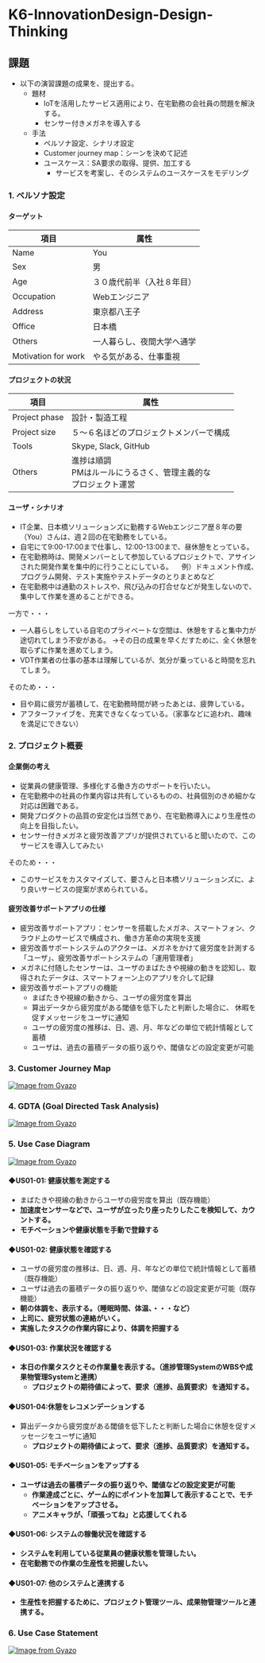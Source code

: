 # K6-InnovationDesign-Design-Thinking

## 課題

- 以下の演習課題の成果を、提出する。
    - 題材
        - IoTを活用したサービス適用により、在宅勤務の会社員の問題を解決する。
        - センサー付きメガネを導入する
    - 手法
        - ペルソナ設定、シナリオ設定
        - Customer journey map：シーンを決めて記述
        - ユースケース：SA要求の取得、提供、加工する
            - サービスを考案し、そのシステムのユースケースをモデリング

### 1. ペルソナ設定

#### ターゲット

| 項目                | 属性                       |
| ------------------- | -------------------------- |
| Name                | You                        |
| Sex                 | 男                         |
| Age                 | ３０歳代前半（入社８年目） |
| Occupation          | Webエンジニア              |
| Address             | 東京都八王子               |
| Office              | 日本橋                     |
| Others              | 一人暮らし、夜間大学へ通学 |
| Motivation for work | やる気がある、仕事重視     |

#### プロジェクトの状況

| 項目          | 属性                                                         |
| ------------- | ------------------------------------------------------------ |
| Project phase | 設計・製造工程                                               |
| Project size  | ５～６名ほどのプロジェクトメンバーで構成                     |
| Tools         | Skype, Slack, GitHub                                         |
| Others        | 進捗は順調<br />PMはルールにうるさく、管理主義的な<br />プロジェクト運営 |

#### ユーザ・シナリオ

- IT企業、日本橋ソリューションズに勤務するWebエンジニア歴８年の要（You）さんは、週２回の在宅勤務をしている。
- 自宅にて9:00-17:00まで仕事し、12:00-13:00まで、昼休憩をとっている。
- 在宅勤務時は、開発メンバーとして参加しているプロジェクトで、アサインされた開発作業を集中的に行うことにしている。
     　例）ドキュメント作成、プログラム開発、テスト実施やテストデータのとりまとめなど
- 在宅勤務中は通勤のストレスや、飛び込みの打合せなどが発生しないので、集中して作業を進めることができる。

一方で・・・

- 一人暮らしをしている自宅のプライベートな空間は、休憩をすると集中力が途切れてしまう不安がある。
    →その日の成果を早くだすために、全く休憩を取らずに作業を進めてしまう。
- VDT作業者の仕事の基本は理解しているが、気分が乗っていると時間を忘れてしまう。

そのため・・・

- 目や肩に疲労が蓄積して、在宅勤務時間が終ったあとは、疲弊している。
- アフターファイブを、充実できなくなっている。（家事などに追われ、趣味を満足にできない）

### 2. プロジェクト概要

#### 企業側の考え

- 従業員の健康管理、多様化する働き方のサポートを行いたい。
- 在宅勤務中の社員の作業内容は共有しているものの、社員個別のきめ細かな対応は困難である。
- 開発プロダクトの品質の安定化は当然であり、在宅勤務導入により生産性の向上を目指したい。
- センサー付きメガネと疲労改善アプリが提供されていると聞いたので、このサービスを導入してみたい

そのため・・・

- このサービスをカスタマイズして、要さんと日本橋ソリューションズに、より良いサービスの提案が求められている。

#### 疲労改善サポートアプリの仕様

- 疲労改善サポートアプリ：センサーを搭載したメガネ、スマートフォン、クラウド上のサービスで構成され、働き方革命の実現を支援
- 疲労改善サポートシステムのアクターは、メガネをかけて疲労度を計測する「ユーザ」、疲労改善サポートシステムの「運用管理者」
- メガネに付随したセンサーは、ユーザのまばたきや視線の動きを認知し、取得されたデータは、スマートフォーン上のアプリを介して記録
- 疲労改善サポートアプリの機能
    - まばたきや視線の動きから、ユーザの疲労度を算出
    - 算出データから疲労度がある閾値を低下したと判断した場合に、
        休暇を促すメッセージをユーザに通知
    - ユーザの疲労度の推移は、日、週、月、年などの単位で統計情報として蓄積
    - ユーザは、過去の蓄積データの振り返りや、閾値などの設定変更が可能

### 3. Customer Journey Map

[![Image from Gyazo](https://i.gyazo.com/10568ca07edb1738e38f03ff0c3e4b04.png)](https://gyazo.com/10568ca07edb1738e38f03ff0c3e4b04)

### 4. GDTA (Goal Directed Task Analysis)

[![Image from Gyazo](https://i.gyazo.com/6aee782388b3c9679f5cf7c2069fc406.png)](https://gyazo.com/6aee782388b3c9679f5cf7c2069fc406)

### 5. Use Case Diagram

[![Image from Gyazo](https://i.gyazo.com/0dd09d5f3e59a180066a44e443f18320.png)](https://gyazo.com/0dd09d5f3e59a180066a44e443f18320)

#### ◆US01-01: 健康状態を測定する

- まばたきや視線の動きからユーザの疲労度を算出（既存機能）
- **加速度センサーなどで、ユーザが立ったり座ったりしたこを検知して、カウントする。**
- **モチベーションや健康状態を手動で登録する**

#### ◆US01-02: 健康状態を確認する

- ユーザの疲労度の推移は、日、週、月、年などの単位で統計情報として蓄積（既存機能）
- ユーザは過去の蓄積データの振り返りや、閾値などの設定変更が可能（既存機能）
- **朝の体調を、表示する。（睡眠時間、体温、・・・など）**
- **上司に、疲労状態の連絡がいく。**
- **実施したタスクの作業内容により、体調を把握する**

#### ◆US01-03: 作業状況を確認する

- **本日の作業タスクとその作業量を表示する。（進捗管理SystemのWBSや成果物管理Systemと連携）**
    - **プロジェクトの期待値によって、要求（進捗、品質要求）を通知する。**

#### ◆US01-04:休憩をレコメンデーションする

- 算出データから疲労度がある閾値を低下したと判断した場合に休憩を促すメッセージをユーザに通知
    - **プロジェクトの期待値によって、要求（進捗、品質要求）を通知する。**

#### ◆US01-05: モチベーションをアップする

- **ユーザは過去の蓄積データの振り返りや、閾値などの設定変更が可能**
    - **作業達成ごとに、ゲーム的にポイントを加算して表示することで、モチベーションをアップさせる。**
    - **アニメキャラが、「頑張ってね」と応援してくれる**

#### ◆US01-06: システムの稼働状況を確認する

- **システムを利用している従業員の健康状態を管理したい。**
- **在宅勤務での作業の生産性を把握したい。**

#### ◆US01-07: 他のシステムと連携する

- **生産性を把握するために、プロジェクト管理ツール、成果物管理ツールと連携する。**

### 6. Use Case Statement

[![Image from Gyazo](https://i.gyazo.com/b850ee82cbd85972d00ffd6dec7e828f.png)](https://gyazo.com/b850ee82cbd85972d00ffd6dec7e828f)

